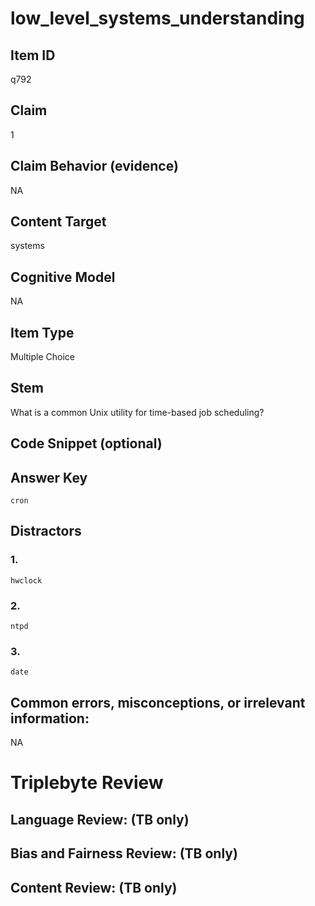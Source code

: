# low_level_systems_understanding

## Item ID
q792

## Claim
1

## Claim Behavior (evidence)
NA

## Content Target
systems

## Cognitive Model
NA

## Item Type
Multiple Choice

## Stem
What is a common Unix utility for time-based job scheduling?

## Code Snippet (optional)


## Answer Key
`cron`

## Distractors

### 1.
`hwclock`

### 2.
`ntpd`

### 3.
`date`

## Common errors, misconceptions, or irrelevant information:
NA

# Triplebyte Review


## Language Review: (TB only)


## Bias and Fairness Review: (TB only)


## Content Review: (TB only)

